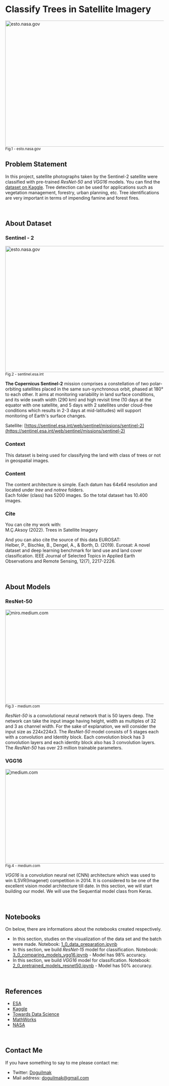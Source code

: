 
# Classify Trees in Satellite Imagery 

<img src="https://eoimages.gsfc.nasa.gov/images/imagerecords/40000/40228/moorhead_tm5_2009253.jpg" width=1000 height=400 alt="esto.nasa.gov"/>
<small>Fig.1 -  esto.nasa.gov</small>

<br>

## Problem Statement

In this project, satellite photographs taken by the Sentinel-2 satellite were classified with pre-trained *ResNet-50* and *VGG16* models. You can find the [dataset on Kaggle](https://www.kaggle.com/datasets/mcagriaksoy/trees-in-satellite-imagery). Tree detection can be used for applications such as vegetation management, forestry, urban planning, etc. Tree identifications are very important in terms of impending famine and forest fires.

<br>

## About Dataset

### Sentinel - 2

<img src="https://www.umvoto.com/wp-content/uploads/2021/06/Sentinel-2-infographic.jpg" width=1000 height=400 alt="esto.nasa.gov"/>
<small>Fig.2 -  sentinel.esa.int</small>

**The Copernicus Sentinel-2** mission comprises a constellation of two polar-orbiting satellites placed in the same sun-synchronous orbit, phased at $180°$ to each other. It aims at monitoring variability in land surface conditions, and its wide swath width (290 km) and high revisit time (10 days at the equator with one satellite, and 5 days with 2 satellites under cloud-free conditions which results in 2-3 days at mid-latitudes) will support monitoring of Earth's surface changes.
 
Satellite:  [https://sentinel.esa.int/web/sentinel/missions/sentinel-2](https://sentinel.esa.int/web/sentinel/missions/sentinel-2)

### Context

This dataset is being used for classifying the land with class of trees or not in geospatial images.

### Content

The content architecture is simple. Each datum has $64x64$ resolution and located under *tree* and *notree* folders.  
Each folder (class) has $5200$ images. So the total dataset has $10.400$ images.

### Cite

You can cite my work with:  
M.Ç.Aksoy (2022). Trees in Satellite Imagery

And you can also cite the source of this data EUROSAT:  
Helber, P., Bischke, B., Dengel, A., & Borth, D. (2019). Eurosat: A novel dataset and deep learning benchmark for land use and land cover classification. IEEE Journal of Selected Topics in Applied Earth Observations and Remote Sensing, 12(7), 2217-2226.

<br>

## About Models

### ResNet-50

<img src="https://miro.medium.com/max/1400/0*9LqUp7XyEx1QNc6A.png" width=1000 height=300 alt="miro.medium.com"/>
<small>Fig.3 -  medium.com</small>

*ResNet-50* is a convolutional neural network that is $50$ layers deep. The network can take the input image having height, width as multiples of $32$ and $3$ as channel width. For the sake of explanation, we will consider the input size as $224x224x3$. The *ResNet-50* model consists of 5 stages each with a convolution and Identity block. Each convolution block has 3 convolution layers and each identity block also has 3 convolution layers. The <i>ResNet-50</i> has over 23 million trainable parameters.

### VGG16

<img src="https://miro.medium.com/max/1400/1*NNifzsJ7tD2kAfBXt3AzEg.png" width=1000 height=300 alt="medium.com"/>
<small>Fig.4 -  medium.com</small>

*VGG16* is a convolution neural net (CNN) architecture which was used to win ILSVR(Imagenet) competition in 2014. It is considered to be one of the excellent vision model architecture till date. In this section, we will start building our model. We will use the Sequential model class from Keras.

<br>

## Notebooks

On below, there are informations about the notebooks created respectively.

 -  In this section, studies on the visualization of the data set and the batch were made. Notebook: [1_0_data_preparation.ipynb](https://github.com/doguilmak/Classify-Trees-in-Satellite-Imagery/blob/main/1_0_data_preparation.ipynb)
 - In this section, we build *ResNet-15* model for classification. Notebook: [3_0_comparing_models_vgg16.ipynb](https://github.com/doguilmak/Classify-Trees-in-Satellite-Imagery/blob/main/2_0_pretrained_models_resnet50.ipynb) - Model has 98% accuracy.
 - In this section, we build *VGG16* model for classification. Notebook: [2_0_pretrained_models_resnet50.ipynb](https://github.com/doguilmak/Classify-Trees-in-Satellite-Imagery/blob/main/3_0_comparing_models_vgg16.ipynb) - Model has 50% accuracy.

<br>

## References

- [ESA](https://sentinel.esa.int/web/sentinel/missions/sentinel-2)
- [Kaggle](https://www.kaggle.com/datasets/mcagriaksoy/trees-in-satellite-imagery/code)
- [Towards Data Science](https://towardsdatascience.com/step-by-step-vgg16-implementation-in-keras-for-beginners-a833c686ae6c#:~:text=VGG16%20is%20a%20convolution%20neural,vision%20model%20architecture%20till%20date.)
- [MathWorks](https://www.mathworks.com/help/deeplearning/ref/resnet50.html#:~:text=ResNet-50%20is%20a%20convolutional,,%20pencil,%20and%20many%20animals.)
- [NASA](https://earthobservatory.nasa.gov/)

<br>

## Contact Me

If you have something to say to me please contact me: 

 - Twitter: [Doguilmak](https://twitter.com/Doguilmak)  
 - Mail address: doguilmak@gmail.com
